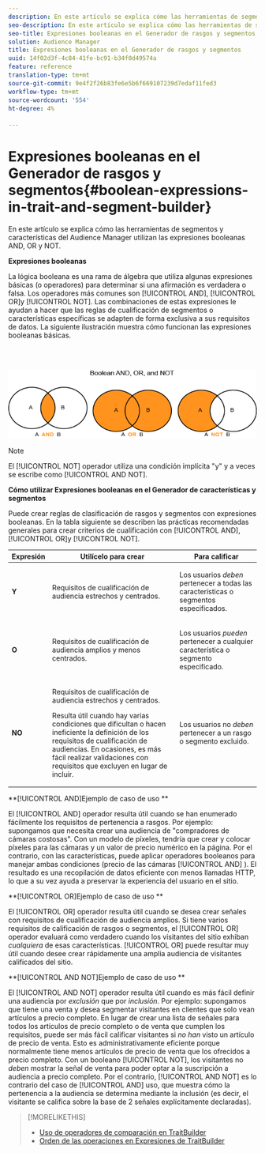 ```yaml
---
description: En este artículo se explica cómo las herramientas de segmentos y características del Audience Manager utilizan las expresiones booleanas AND, OR y NOT.
seo-description: En este artículo se explica cómo las herramientas de segmentos y características del Audience Manager utilizan las expresiones booleanas AND, OR y NOT.
seo-title: Expresiones booleanas en el Generador de rasgos y segmentos
solution: Audience Manager
title: Expresiones booleanas en el Generador de rasgos y segmentos
uuid: 14f02d3f-4c84-41fe-bc91-b34f0d49574a
feature: reference
translation-type: tm+mt
source-git-commit: 9e4f2f26b83fe6e5b6f669107239d7edaf11fed3
workflow-type: tm+mt
source-wordcount: '554'
ht-degree: 4%

---
```



# Expresiones booleanas en el Generador de rasgos y segmentos{#boolean-expressions-in-trait-and-segment-builder}

En este artículo se explica cómo las herramientas de segmentos y características del Audience Manager utilizan las expresiones booleanas AND, OR y NOT.

<!-- 

c_tb_boolean.xml

 -->

**Expresiones booleanas**

La lógica booleana es una rama de álgebra que utiliza algunas expresiones básicas (o operadores) para determinar si una afirmación es verdadera o falsa. Los operadores más comunes son [!UICONTROL AND], [!UICONTROL OR]y [!UICONTROL NOT]. Las combinaciones de estas expresiones le ayudan a hacer que las reglas de cualificación de segmentos o características específicas se adapten de forma exclusiva a sus requisitos de datos. La siguiente ilustración muestra cómo funcionan las expresiones booleanas básicas.

<br> 

![](assets/BooleanOverview_small.png)

>[!NOTE]
>
>El [!UICONTROL NOT] operador utiliza una condición implícita &quot;y&quot; y a veces se escribe como [!UICONTROL AND NOT].

**Cómo utilizar Expresiones booleanas en el Generador de características y segmentos**

Puede crear reglas de clasificación de rasgos y segmentos con expresiones booleanas. En la tabla siguiente se describen las prácticas recomendadas generales para crear criterios de cualificación con [!UICONTROL AND], [!UICONTROL OR]y [!UICONTROL NOT].

<table id="table_C762872C98F54C4A86A2F1C840A86657"> 
 <thead> 
  <tr> 
   <th colname="col1" class="entry"> Expresión </th> 
   <th colname="col2" class="entry"> Utilícelo para crear </th> 
   <th colname="col3" class="entry"> Para calificar </th> 
  </tr>
 </thead>
 <tbody> 
  <tr> 
   <td colname="col1"> <p><b><span class="wintitle"> Y</span></b> </p> </td> 
   <td colname="col2"> <p>Requisitos de cualificación de audiencia estrechos y centrados. </p> </td> 
   <td colname="col3"> <p>Los usuarios <i>deben</i> pertenecer a todas las características o segmentos especificados. </p> </td> 
  </tr> 
  <tr> 
   <td colname="col1"> <p><b><span class="wintitle"> O</span></b> </p> </td> 
   <td colname="col2"> <p>Requisitos de cualificación de audiencia amplios y menos centrados. </p> </td> 
   <td colname="col3"> <p>Los usuarios <i>pueden</i> pertenecer a cualquier característica o segmento especificado. </p> </td> 
  </tr> 
  <tr> 
   <td colname="col1"> <p><b><span class="wintitle"> NO</span></b> </p> </td> 
   <td colname="col2"> <p>Requisitos de cualificación de audiencia estrechos y centrados. </p> <p>Resulta útil cuando hay varias condiciones que dificultan o hacen ineficiente la definición de los requisitos de cualificación de audiencias. En ocasiones, es más fácil realizar validaciones con requisitos que excluyen en lugar de incluir. </p> </td> 
   <td colname="col3"> <p>Los usuarios no <i>deben</i> pertenecer a un rasgo o segmento excluido. </p> </td> 
  </tr> 
 </tbody> 
</table>

**[!UICONTROL AND]Ejemplo de caso de uso **

El [!UICONTROL AND] operador resulta útil cuando se han enumerado fácilmente los requisitos de pertenencia a rasgos. Por ejemplo: supongamos que necesita crear una audiencia de &quot;compradores de cámaras costosas&quot;. Con un modelo de píxeles, tendría que crear y colocar píxeles para las cámaras y un valor de precio numérico en la página. Por el contrario, con las características, puede aplicar operadores booleanos para manejar ambas condiciones (precio de las cámaras [!UICONTROL AND] ). El resultado es una recopilación de datos eficiente con menos llamadas HTTP, lo que a su vez ayuda a preservar la experiencia del usuario en el sitio.

**[!UICONTROL OR]Ejemplo de caso de uso **

El [!UICONTROL OR] operador resulta útil cuando se desea crear señales con requisitos de cualificación de audiencia amplios. Si tiene varios requisitos de calificación de rasgos o segmentos, el [!UICONTROL OR] operador evaluará como verdadero cuando los visitantes del sitio exhiban *cualquiera* de esas características. [!UICONTROL OR] puede resultar muy útil cuando desee crear rápidamente una amplia audiencia de visitantes calificados del sitio.

**[!UICONTROL AND NOT]Ejemplo de caso de uso **

El [!UICONTROL AND NOT] operador resulta útil cuando es más fácil definir una audiencia por *exclusión* que por *inclusión*. Por ejemplo: supongamos que tiene una venta y desea segmentar visitantes en clientes que solo vean artículos a precio completo. En lugar de crear una lista de señales para todos los artículos de precio completo o de venta que cumplen los requisitos, puede ser más fácil calificar visitantes si *no han* visto un artículo de precio de venta. Esto es administrativamente eficiente porque normalmente tiene menos artículos de precio de venta que los ofrecidos a precio completo. Con un booleano [!UICONTROL NOT], los visitantes no *deben* mostrar la señal de venta para poder optar a la suscripción a audiencia a precio completo. Por el contrario, [!UICONTROL AND NOT] es lo contrario del caso de [!UICONTROL AND] uso, que muestra cómo la pertenencia a la audiencia se determina mediante la inclusión (es decir, el visitante se califica sobre la base de 2 señales explícitamente declaradas).

>[!MORELIKETHIS]
>
>* [Uso de operadores de comparación en TraitBuilder](../features/traits/trait-comparison-operators.md)
>* [Orden de las operaciones en Expresiones de TraitBuilder](../features/traits/trait-operator-precedence.md)

